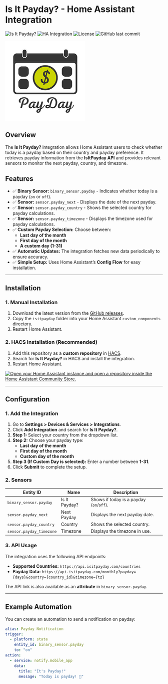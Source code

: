 # Is It Payday? - Home Assistant Integration

![Is It Payday?](https://img.shields.io/github/v/release/UnoSite/IsItPayday?label=version&style=for-the-badge)
![HA Integration](https://img.shields.io/badge/Home%20Assistant-Custom%20Integration-blue?style=for-the-badge)
![License](https://img.shields.io/github/license/UnoSite/IsItPayday?style=for-the-badge)
![GitHub last commit](https://img.shields.io/github/last-commit/UnoSite/IsItPayday?style=for-the-badge)

![LOGO](https://github.com/UnoSite/IsItPayday/blob/main/logo.png)

## **Overview**
The **Is It Payday?** integration allows Home Assistant users to check whether today is a payday based on their country and payday preference. It retrieves payday information from the **IsItPayday API** and provides relevant sensors to monitor the next payday, country, and timezone.

## **Features**
- ✅ **Binary Sensor:** `binary_sensor.payday` - Indicates whether today is a payday (`on` or `off`).
- ✅ **Sensor:** `sensor.payday_next` - Displays the date of the next payday.
- ✅ **Sensor:** `sensor.payday_country` - Shows the selected country for payday calculations.
- ✅ **Sensor:** `sensor.payday_timezone` - Displays the timezone used for payday calculations.
- ✅ **Custom Payday Selection:** Choose between:
  - **Last day of the month**
  - **First day of the month**
  - **A custom day (1-31)**
- ✅ **Automatic Updates:** The integration fetches new data periodically to ensure accuracy.
- ✅ **Simple Setup:** Uses Home Assistant’s **Config Flow** for easy installation.

---

## **Installation**
### **1. Manual Installation**
1. Download the latest version from the [GitHub releases](https://github.com/UnoSite/IsItPayday/releases).
2. Copy the `isitpayday` folder into your Home Assistant `custom_components` directory.
3. Restart Home Assistant.

### **2. HACS Installation (Recommended)**
1. Add this repository as a **custom repository** in [HACS](https://hacs.xyz/).
2. Search for **Is It Payday?** in HACS and install the integration.
3. Restart Home Assistant.

[![Open your Home Assistant instance and open a repository inside the Home Assistant Community Store.](https://my.home-assistant.io/badges/hacs_repository.svg)](https://my.home-assistant.io/redirect/hacs_repository/?owner=UnoSite&repository=IsItPayday&category=Integration)

---

## **Configuration**
### **1. Add the Integration**
1. Go to **Settings > Devices & Services > Integrations**.
2. Click **Add Integration** and search for **Is It Payday?**.
3. **Step 1:** Select your country from the dropdown list.
4. **Step 2:** Choose your payday type:
   - **Last day of the month**
   - **First day of the month**
   - **Custom day of the month**
5. **Step 3 (If Custom Day is selected):** Enter a number between **1-31**.
6. Click **Submit** to complete the setup.

### **2. Sensors**
| Entity ID               | Name              | Description                          |
|-------------------------|------------------|--------------------------------------|
| `binary_sensor.payday`  | Is It Payday?    | Shows if today is a payday (`on`/`off`). |
| `sensor.payday_next`    | Next Payday      | Displays the next payday date.       |
| `sensor.payday_country` | Country          | Shows the selected country.          |
| `sensor.payday_timezone`| Timezone         | Displays the timezone in use.        |

### **3. API Usage**
The integration uses the following API endpoints:
- **Supported Countries:** `https://api.isitpayday.com/countries`
- **Payday Data:** `https://api.isitpayday.com/monthly?payday={days}&country={country_id}&timezone={tz}`

The API link is also available as an **attribute** in `binary_sensor.payday`.

---

## **Example Automation**
You can create an automation to send a notification on payday:

```yaml
alias: Payday Notification
trigger:
  - platform: state
    entity_id: binary_sensor.payday
    to: "on"
action:
  - service: notify.mobile_app
    data:
      title: "It's Payday!"
      message: "Today is payday! 🎉"

